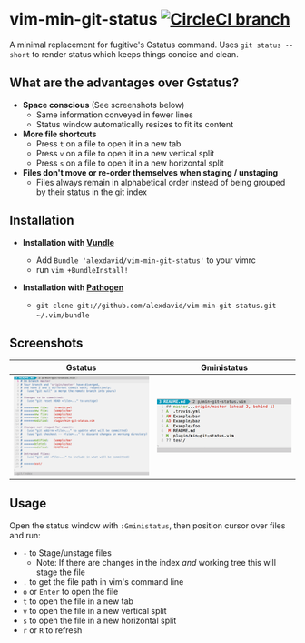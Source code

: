 vim-min-git-status [![CircleCI branch](https://img.shields.io/circleci/project/alexdavid/vim-min-git-status/master.svg)](https://circleci.com/gh/alexdavid/vim-min-git-status/tree/master)
==================

A minimal replacement for fugitive's Gstatus command. Uses `git status --short` to render status which keeps things concise and clean.


## What are the advantages over Gstatus?
* **Space conscious** (See screenshots below)
  - Same information conveyed in fewer lines
  - Status window automatically resizes to fit its content
* **More file shortcuts**
  - Press `t` on a file to open it in a new tab
  - Press `v` on a file to open it in a new vertical split
  - Press `s` on a file to open it in a new horizontal split
* **Files don't move or re-order themselves when staging / unstaging**
  - Files always remain in alphabetical order instead of being grouped by their status in the git index

## Installation
* **Installation with [Vundle](https://github.com/gmarik/Vundle.vim)**
  - Add `Bundle 'alexdavid/vim-min-git-status'` to your vimrc
  - run `vim +BundleInstall!`

* **Installation with [Pathogen](https://github.com/tpope/vim-pathogen)**
  - `git clone git://github.com/alexdavid/vim-min-git-status.git ~/.vim/bundle`

## Screenshots
| **Gstatus**                 |**Gministatus**                       |
|-----------------------------|--------------------------------------|
| ![Gstatus](doc/Gstatus.png) | ![Gminisatatus](doc/Gministatus.png) |

## Usage
Open the status window with `:Gministatus`, then position cursor over files and run:
* `-` to Stage/unstage files
  - Note: If there are changes in the index *and* working tree this will stage the file
* `.` to get the file path in vim's command line
* `o` or `Enter` to open the file
* `t` to open the file in a new tab
* `v` to open the file in a new vertical split
* `s` to open the file in a new horizontal split
* `r` or `R` to refresh
